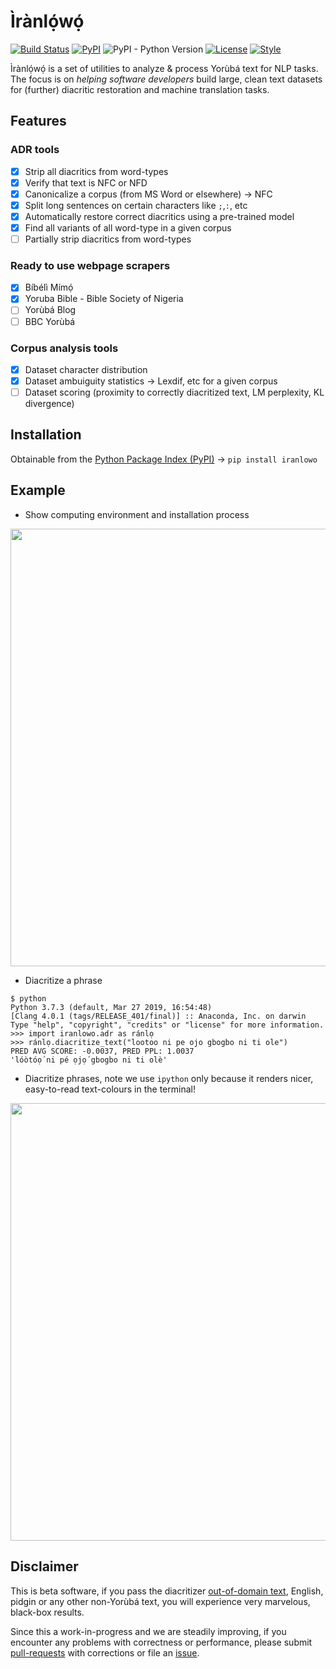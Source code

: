 # Ìrànlọ́wọ́
[![Build Status](https://travis-ci.com/ruohoruotsi/iranlowo.svg?token=DjfQAQyyoxFCdeCmWju3&branch=master)](https://travis-ci.com/ruohoruotsi/iranlowo)
[![PyPI](https://img.shields.io/pypi/v/iranlowo.svg)](https://pypi.org/project/iranlowo)
![PyPI - Python Version](https://img.shields.io/pypi/pyversions/iranlowo.svg)
[![License](https://black.readthedocs.io/en/stable/_static/license.svg)](https://github.com/ruohoruotsi/iranlowo/blob/master/LICENSE)
[![Style](https://img.shields.io/badge/code%20style-black-000000.svg)](https://github.com/ambv/black)

Ìrànlọ́wọ́ is a set of utilities to analyze &amp; process Yorùbá text for NLP tasks. The focus is on *helping software developers* build large, clean text datasets for (further) diacritic restoration and machine translation tasks.

## Features

### ADR tools
* [X] Strip all diacritics from word-types
* [X] Verify that text is NFC or NFD
* [X] Canonicalize a corpus (from MS Word or elsewhere) &rarr; NFC
* [X] Split long sentences on certain characters like `;`,`:`, etc
* [X] Automatically restore correct diacritics using a pre-trained model
* [X] Find all variants of all word-type in a given corpus
* [ ] Partially strip diacritics from word-types

### Ready to use webpage scrapers
* [X] Bíbélì Mímọ́
* [X] Yoruba Bible - Bible Society of Nigeria
* [ ] Yorùbá Blog
* [ ] BBC Yorùbá

### Corpus analysis tools
* [X] Dataset character distribution
* [X] Dataset ambuiguity statistics &rarr; Lexdif, etc for a given corpus
* [ ] Dataset scoring (proximity to correctly diacritized text, LM perplexity, KL divergence)

## Installation
Obtainable from the [Python Package Index (PyPI)](https://pypi.org/project/iranlowo/) &rarr;  `pip install iranlowo`

## Example

* Show computing environment and installation process

<img src="https://raw.githubusercontent.com/ruohoruotsi/iranlowo/master/docs/install.gif" width="700">

* Diacritize a phrase
```
$ python
Python 3.7.3 (default, Mar 27 2019, 16:54:48)
[Clang 4.0.1 (tags/RELEASE_401/final)] :: Anaconda, Inc. on darwin
Type "help", "copyright", "credits" or "license" for more information.
>>> import iranlowo.adr as ránlọ
>>> ránlọ.diacritize_text("lootoo ni pe ojo gbogbo ni ti ole")
PRED AVG SCORE: -0.0037, PRED PPL: 1.0037
'lóòtóọ́ ni pé ọjọ́ gbogbo ni ti olè' 
```

* Diacritize phrases, note we use `ipython` only because it renders nicer, easy-to-read text-colours in the terminal!

<img src="https://raw.githubusercontent.com/ruohoruotsi/iranlowo/master/docs/adr.gif" width="700">

## Disclaimer

This is beta software, if you pass the diacritizer [out-of-domain text](https://www.quora.com/What-is-in-domain-out-domain-and-open-domain-data), English, pidgin or any other non-Yorùbá text, you will experience very marvelous, black-box results. 

Since this a work-in-progress and we are steadily improving, if you encounter any problems with correctness or performance, please submit [pull-requests](https://github.com/ruohoruotsi/iranlowo/pulls) with corrections or file an [issue](https://github.com/ruohoruotsi/iranlowo/issues).